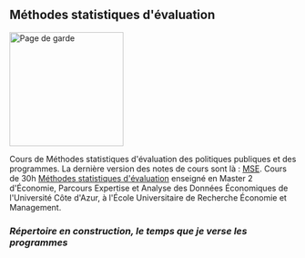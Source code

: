## Méthodes statistiques d'évaluation

<img src="http://www.evens-salies.com/pagedegarde.png" alt="Page de garde" width="200">

Cours de Méthodes statistiques d'évaluation des politiques publiques et des programmes. La dernière version des notes de cours sont là : [MSE](http://evens-salies.com/2024_MSE.pdf). Cours de 30h [Méthodes statistiques d'évaluation](https://syllabus.univ-cotedazur.fr/fr/course-info/bbd08666-ad1e-41ff-a8c3-db6bd155e4a6/view/light) enseigné en Master 2 d'&Eacute;conomie, Parcours Expertise et Analyse des Données &Eacute;conomiques de l'Université Côte d'Azur, à l'&Eacute;cole Universitaire de Recherche &Eacute;conomie et Management.

### *Répertoire en construction, le temps que je verse les programmes*


